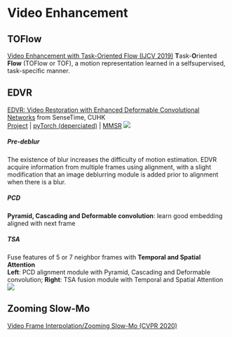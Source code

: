 # Video Enhancement
<!--
## DUF
[Deep video super-resolution network using **dynamic upsampling filters** without explicit motion compensation (CVPR 2018)](https://yhjo09.github.io/files/VSR-DUF_CVPR18.pdf)  
[tensorflow](https://github.com/yhjo09/VSR-DUF)
-->

## TOFlow
[Video Enhancement with Task-Oriented Flow (IJCV 2019)](http://toflow.csail.mit.edu/toflow_ijcv.pdf)
**T**ask-**O**riented **Flow** (TOFlow or TOF), a motion representation learned in a selfsupervised, task-specific manner. 

## EDVR
[EDVR: Video Restoration with Enhanced Deformable Convolutional Networks](https://arxiv.org/abs/1905.02716) from SenseTime, CUHK  
[Project](https://xinntao.github.io/projects/EDVR) | [pyTorch (deperciated)](https://github.com/xinntao/EDVR) | [MMSR](https://github.com/open-mmlab/mmsr)
![](https://xinntao.github.io/projects/EDVR_src/arch.png)
##### Pre-deblur
The existence of blur increases the difficulty of motion estimation. EDVR acquire information from multiple frames using alignment, with a slight modification that an image deblurring module is added prior to alignment when there is a blur.
##### PCD
**Pyramid, Cascading and Deformable convolution**: learn good embedding aligned with next frame
##### TSA
Fuse features of 5 or 7 neighbor frames with **Temporal and Spatial Attention**  
**Left**: PCD alignment module with Pyramid, Cascading and Deformable convolution; **Right**: TSA fusion module with Temporal and Spatial Attention
![](https://xinntao.github.io/projects/EDVR_src/pcd_tsa.jpg)

## Zooming Slow-Mo
[Video Frame Interpolation/Zooming Slow-Mo (CVPR 2020)](video_frame_interpolation.html#zooming-slow-mo)
